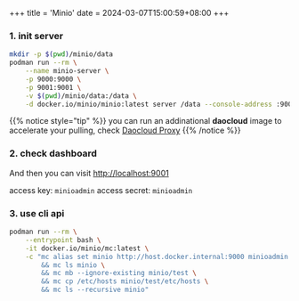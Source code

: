 +++
title = 'Minio'
date = 2024-03-07T15:00:59+08:00
+++



### 1. init server
```sh
mkdir -p $(pwd)/minio/data
podman run --rm \
    --name minio-server \
    -p 9000:9000 \
    -p 9001:9001 \
    -v $(pwd)/minio/data:/data \
    -d docker.io/minio/minio:latest server /data --console-address :9001
```

{{% notice style="tip" %}}
you can run an addinational **daocloud** image to accelerate your pulling, check [Daocloud Proxy](daocloud/index.html)
{{% /notice %}}

### 2. check dashboard

And then you can visit [http://localhost:9001](http://localhost:9001) 

access key: `minioadmin`
access secret: `minioadmin` 

### 3. use cli api

```sh
podman run --rm \
    --entrypoint bash \
    -it docker.io/minio/mc:latest \
    -c "mc alias set minio http://host.docker.internal:9000 minioadmin minioadmin \
        && mc ls minio \
        && mc mb --ignore-existing minio/test \
        && mc cp /etc/hosts minio/test/etc/hosts \
        && mc ls --recursive minio"
```

